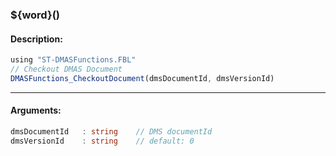 ### ${word}()

#### Description:
```ts
using "ST-DMASFunctions.FBL"
// Checkout DMAS Document
DMASFunctions_CheckoutDocument(dmsDocumentId, dmsVersionId)
```
----
#### Arguments:
```ts
dmsDocumentId   : string    // DMS documentId
dmsVersionId    : string    // default: 0
```
